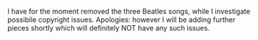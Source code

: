 I have for the moment removed the three Beatles songs, while I investigate possibile copyright issues. 
Apologies: however I will be adding further pieces shortly which will definitely NOT have any such issues.
